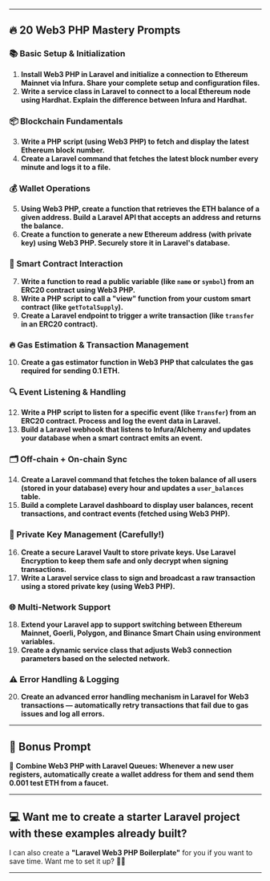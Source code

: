 
---

## 🔥 20 Web3 PHP Mastery Prompts

### 📚 Basic Setup & Initialization
1. **Install Web3 PHP in Laravel and initialize a connection to Ethereum Mainnet via Infura. Share your complete setup and configuration files.**
2. **Write a service class in Laravel to connect to a local Ethereum node using Hardhat. Explain the difference between Infura and Hardhat.**

### 📦 Blockchain Fundamentals
3. **Write a PHP script (using Web3 PHP) to fetch and display the latest Ethereum block number.**
4. **Create a Laravel command that fetches the latest block number every minute and logs it to a file.**

### 💰 Wallet Operations
5. **Using Web3 PHP, create a function that retrieves the ETH balance of a given address. Build a Laravel API that accepts an address and returns the balance.**
6. **Create a function to generate a new Ethereum address (with private key) using Web3 PHP. Securely store it in Laravel's database.**

### 🔗 Smart Contract Interaction
7. **Write a function to read a public variable (like `name` or `symbol`) from an ERC20 contract using Web3 PHP.**
8. **Write a PHP script to call a "view" function from your custom smart contract (like `getTotalSupply`).**
9. **Create a Laravel endpoint to trigger a write transaction (like `transfer` in an ERC20 contract).**

### 🔥 Gas Estimation & Transaction Management
10. **Create a gas estimator function in Web3 PHP that calculates the gas required for sending 0.1 ETH.**



### 🔍 Event Listening & Handling
12. **Write a PHP script to listen for a specific event (like `Transfer`) from an ERC20 contract. Process and log the event data in Laravel.**
13. **Build a Laravel webhook that listens to Infura/Alchemy and updates your database when a smart contract emits an event.**

### 🗂️ Off-chain + On-chain Sync
14. **Create a Laravel command that fetches the token balance of all users (stored in your database) every hour and updates a `user_balances` table.**
15. **Build a complete Laravel dashboard to display user balances, recent transactions, and contract events (fetched using Web3 PHP).**

### 🔑 Private Key Management (Carefully!)
16. **Create a secure Laravel Vault to store private keys. Use Laravel Encryption to keep them safe and only decrypt when signing transactions.**
17. **Write a Laravel service class to sign and broadcast a raw transaction using a stored private key (using Web3 PHP).**

### 🌐 Multi-Network Support
18. **Extend your Laravel app to support switching between Ethereum Mainnet, Goerli, Polygon, and Binance Smart Chain using environment variables.**
19. **Create a dynamic service class that adjusts Web3 connection parameters based on the selected network.**

### ⚠️ Error Handling & Logging
20. **Create an advanced error handling mechanism in Laravel for Web3 transactions — automatically retry transactions that fail due to gas issues and log all errors.**

---

## 🎁 Bonus Prompt
🚀 **Combine Web3 PHP with Laravel Queues: Whenever a new user registers, automatically create a wallet address for them and send them 0.001 test ETH from a faucet.**

---

## 💻 Want me to create a starter Laravel project with these examples already built?  
I can also create a **"Laravel Web3 PHP Boilerplate"** for you if you want to save time. Want me to set it up? 👨‍💻

---
